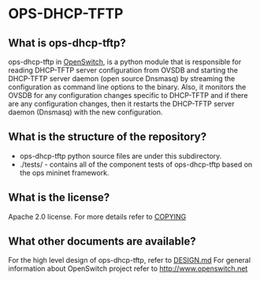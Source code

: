 OPS-DHCP-TFTP
=============

What is ops-dhcp-tftp?
----------------------
ops-dhcp-tftp in [OpenSwitch](http://www.openswitch.net), is a python module that is responsible for reading DHCP-TFTP server configuration from OVSDB and starting the DHCP-TFTP server daemon (open source Dnsmasq) by streaming the configuration as command line options to the binary. Also, it monitors the OVSDB for any configuration changes specific to DHCP-TFTP and if there are any configuration changes, then it restarts the DHCP-TFTP server daemon (Dnsmasq) with the new configuration.

What is the structure of the repository?
----------------------------------------
* ops-dhcp-tftp python source files are under this subdirectory.
* ./tests/ - contains all of the component tests of ops-dhcp-tftp based on the ops mininet framework.

What is the license?
--------------------
Apache 2.0 license. For more details refer to [COPYING](https://git.openswitch.net/cgit/openswitch/ops-openvswitch/tree/COPYING)

What other documents are available?
----------------------------------
For the high level design of ops-dhcp-tftp, refer to [DESIGN.md](DESIGN.md)
For general information about OpenSwitch project refer to http://www.openswitch.net
